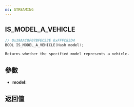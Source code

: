 ```yaml
---
ns: STREAMING
---
```

## IS_MODEL_A_VEHICLE

```c
// 0x19AAC8F07BFEC53E 0xFFFC85D4
BOOL IS_MODEL_A_VEHICLE(Hash model);
```

```
Returns whether the specified model represents a vehicle.  
```

## 參數
* **model**: 

## 返回值
